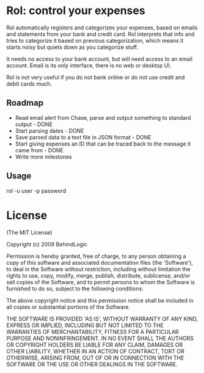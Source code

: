 # Rol: control your expenses

Rol automatically registers and categorizes your expenses, based on emails and statements from your bank and credit card. Rol interprets that info and tries to categorize it based on previous categorization, which means it starts noisy but quiets down as you categorize stuff.

It needs no access to your bank account, but will need access to an email account. Email is its only interface, there is no web or desktop UI.

Rol is not very useful if you do not bank online or do not use credit and debit cards much.

## Roadmap

* Read email alert from Chase, parse and output something to standard output - DONE
* Start parsing dates - DONE
* Save parsed data to a text file in JSON format - DONE
* Start giving expenses an ID that can be traced back to the message it came from - DONE
* Write more milestones

## Usage

rol -u user -p password

# License

(The MIT License)

Copyright (c) 2009 BehindLogic

Permission is hereby granted, free of charge, to any person obtaining
a copy of this software and associated documentation files (the
'Software'), to deal in the Software without restriction, including
without limitation the rights to use, copy, modify, merge, publish,
distribute, sublicense, and/or sell copies of the Software, and to
permit persons to whom the Software is furnished to do so, subject to
the following conditions:

The above copyright notice and this permission notice shall be
included in all copies or substantial portions of the Software.

THE SOFTWARE IS PROVIDED 'AS IS', WITHOUT WARRANTY OF ANY KIND,
EXPRESS OR IMPLIED, INCLUDING BUT NOT LIMITED TO THE WARRANTIES OF
MERCHANTABILITY, FITNESS FOR A PARTICULAR PURPOSE AND NONINFRINGEMENT.
IN NO EVENT SHALL THE AUTHORS OR COPYRIGHT HOLDERS BE LIABLE FOR ANY
CLAIM, DAMAGES OR OTHER LIABILITY, WHETHER IN AN ACTION OF CONTRACT,
TORT OR OTHERWISE, ARISING FROM, OUT OF OR IN CONNECTION WITH THE
SOFTWARE OR THE USE OR OTHER DEALINGS IN THE SOFTWARE.
